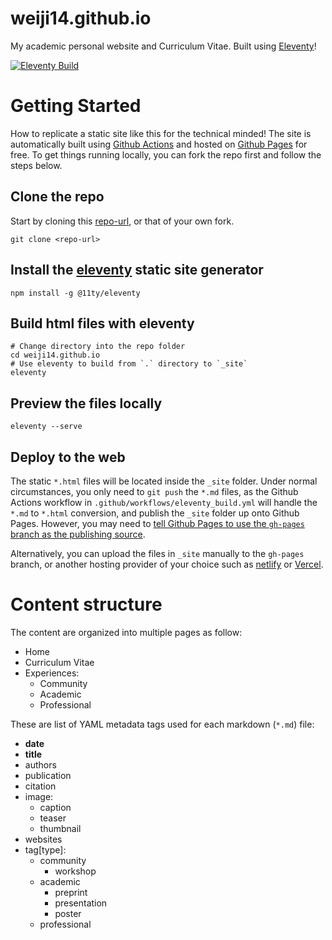 # weiji14.github.io

My academic personal website and Curriculum Vitae.
Built using [Eleventy](https://11ty.io)!

[![Eleventy Build](https://github.com/weiji14/weiji14.github.io/actions/workflows/eleventy_build.yml/badge.svg)](https://github.com/weiji14/weiji14.github.io/actions/workflows/eleventy_build.yml)

# Getting Started

How to replicate a static site like this for the technical minded!
The site is automatically built using [Github Actions](https://github.com/actions)
and hosted on [Github Pages](https://pages.github.com/) for free.
To get things running locally, you can fork the repo first and follow the steps below.

## Clone the repo

Start by cloning this [repo-url](/../../), or that of your own fork.

    git clone <repo-url>

## Install the [eleventy](https://www.11ty.dev/docs/getting-started/) static site generator

    npm install -g @11ty/eleventy

## Build html files with eleventy

    # Change directory into the repo folder
    cd weiji14.github.io
    # Use eleventy to build from `.` directory to `_site`
    eleventy

## Preview the files locally

    eleventy --serve

## Deploy to the web

The static `*.html` files will be located inside the `_site` folder.
Under normal circumstances, you only need to `git push` the `*.md` files,
as the Github Actions workflow in `.github/workflows/eleventy_build.yml`
will handle the `*.md` to `*.html` conversion,
and publish the `_site` folder up onto Github Pages.
However, you may need to [tell Github Pages to use the `gh-pages` branch as the publishing source](https://help.github.com/en/github/working-with-github-pages/configuring-a-publishing-source-for-your-github-pages-site).

Alternatively, you can upload the files in `_site` manually to the `gh-pages`
branch, or another hosting provider of your choice such as
[netlify](https://www.netlify.com) or [Vercel](https://vercel.com).


# Content structure

The content are organized into multiple pages as follow:

- Home
- Curriculum Vitae
- Experiences:
  - Community
  - Academic
  - Professional

These are list of YAML metadata tags used for each markdown (`*.md`) file:

- **date**
- **title**
- authors
- publication
- citation
- image:
  - caption
  - teaser
  - thumbnail
- websites
- tag[type]:
  - community
    - workshop
  - academic
    - preprint
    - presentation
    - poster
  - professional
